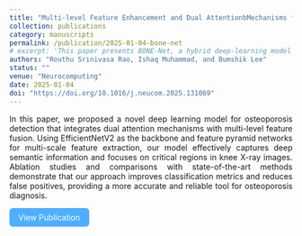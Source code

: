 ```yaml
---
title: "Multi-level Feature Enhancement and Dual AttentionbMechanisms for Improved Osteoporosis Diagnosis"
collection: publications
category: manuscripts
permalink: /publication/2025-01-04-bone-net
# excerpt: 'This paper presents BONE-Net, a hybrid deep-learning model combining DenseNet169, Vision Transformer, and Attention Module for osteoporosis detection.'
authors: "Routhu Srinivasa Rao, Ishaq Muhammad, and Bumshik Lee"
status: ""
venue: "Neurocomputing"
date: 2025-01-04
doi: "https://doi.org/10.1016/j.neucom.2025.131069"
---
```


<p style="text-align: justify;">
In this paper, we proposed a novel deep learning model for osteoporosis detection that integrates dual attention mechanisms with multi-level feature fusion. Using EfficientNetV2 as the backbone and feature pyramid networks for multi-scale feature extraction, our model effectively captures deep semantic information and focuses on critical regions in knee X-ray images. Ablation studies and comparisons with state-of-the-art methods demonstrate that our approach improves classification metrics and reduces false positives, providing a more accurate and reliable tool for osteoporosis diagnosis.
 </p>
<a href="https://doi.org/10.1016/j.neucom.2025.131069"
   target="_blank"
   rel="noopener noreferrer"
   style="background-color:#4dafff; color:white; padding:8px 16px; border-radius:6px; text-decoration:none; display:inline-block;">
   View Publication
</a>
